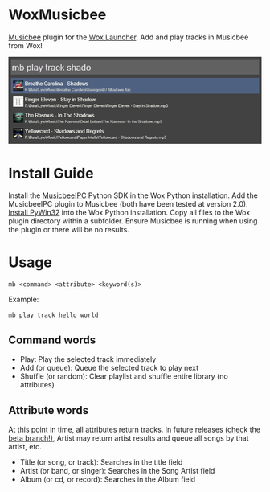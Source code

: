 # WoxMusicbee
[Musicbee](http://getmusicbee.com/) plugin for the [Wox Launcher](https://www.getwox.com/). Add and play tracks in Musicbee from Wox!

![Screenshot of Wox Musicbee](https://raw.githubusercontent.com/lylebrown/WoxMusicbee/master/Screenshot.png)

# Install Guide

Install the [MusicbeeIPC](http://getmusicbee.com/forum/index.php?topic=11492.0) Python SDK in the Wox Python installation. Add the MusicbeeIPC plugin to Musicbee (both have been tested at version 2.0). [Install PyWin32](http://stackoverflow.com/a/31348620) into the Wox Python installation. Copy all files to the Wox plugin directory within a subfolder. Ensure Musicbee is running when using the plugin or there will be no results.

# Usage

    mb <command> <attribute> <keyword(s)>

Example:

    mb play track hello world

## Command words
- Play: Play the selected track immediately
- Add (or queue): Queue the selected track to play next
- Shuffle (or random): Clear playlist and shuffle entire library (no attributes)

## Attribute words
At this point in time, all attributes return tracks. In future releases [(check the beta branch!)](https://github.com/lylebrown/WoxMusicbee/tree/beta), Artist may return artist results and queue all songs by that artist, etc.

- Title (or song, or track): Searches in the title field
- Artist (or band, or singer): Searches in the Song Artist field
- Album (or cd, or record): Searches in the Album field
